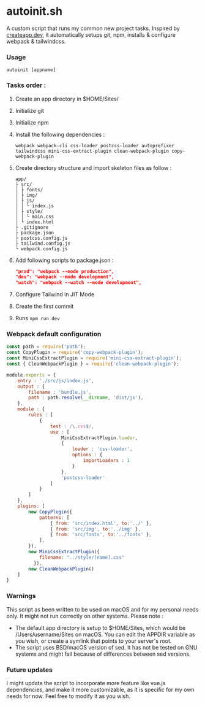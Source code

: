 # autoinit.sh

A custom script that runs my common new project tasks. Inspired by [createapp.dev](https://createapp.dev), it automatically setups git, npm, installs & configure webpack & tailwindcss.

### Usage

```
autoinit [appname]
```

### Tasks order :

1. Create an app directory in $HOME/Sites/

2. Initialize git

3. Initialize npm

4. Install the following dependencies :

   ```webpack webpack-cli css-loader postcss-loader autoprefixer tailwindcss mini-css-extract-plugin clean-webpack-plugin copy-webpack-plugin```

5. Create directory structure and import skeleton files as follow :

   ```
   app/
   ├ src/
   │ ├ fonts/
   │ ├ img/
   │ ├ js/
   │ │ └ index.js
   │ ├ style/
   │ │ └ main.css
   │ └ index.html
   ├ .gitignore
   ├ package.json
   ├ postcss.config.js
   ├ tailwind.config.js
   └ webpack.config.js
   ```

6. Add following scripts to package.json :

   ```json
   "prod": "webpack --mode production",
   "dev": "webpack --mode development",
   "watch": "webpack --watch --mode development",
   ```

7. Configure Tailwind in JIT Mode

8. Create the first commit

9. Runs `npm run dev`

### Webpack default configuration

```javascript
const path = require('path');
const CopyPlugin = require('copy-webpack-plugin');
const MiniCssExtractPlugin = require('mini-css-extract-plugin');
const { CleanWebpackPlugin } = require('clean-webpack-plugin');

module.exports = {
	entry : './src/js/index.js',
	output : {
		filename : 'bundle.js',
		path : path.resolve(__dirname, 'dist/js'),
	},
	module : {
		rules : [
			{
				test : /\.css$/,
				use : [
					MiniCssExtractPlugin.loader,
					{
						loader : 'css-loader',
						options : {
							importLoaders : 1
						}
					},
					'postcss-loader'
				]
			}
		]
	},
	plugins: [
		new CopyPlugin({
			patterns: [
				{ from: 'src/index.html', to:'../' },
				{ from: 'src/img', to:'../img' },
				{ from: 'src/fonts', to:'../fonts' },
			],
		}),
		new MiniCssExtractPlugin({
			filename: "../style/[name].css"
		  }),
		new CleanWebpackPlugin()
	]
}
```

### Warnings

This script as been written to be used on macOS and for my personal needs only. It might not run correctly on other systems. Please note :

- The default app directory is setup to $HOME/Sites, which would be /Users/username/Sites on macOS. You can edit the APPDIR variable as you wish, or create a symlink that points to your server's root.
- The script uses BSD/macOS version of sed. It has not be tested on GNU systems and might fail because of differences between sed versions.

### Future updates

I might update the script to incorporate more feature like vue.js dependencies, and make it more customizable, as it is specific for my own needs for now. Feel free to modify it as you wish.

